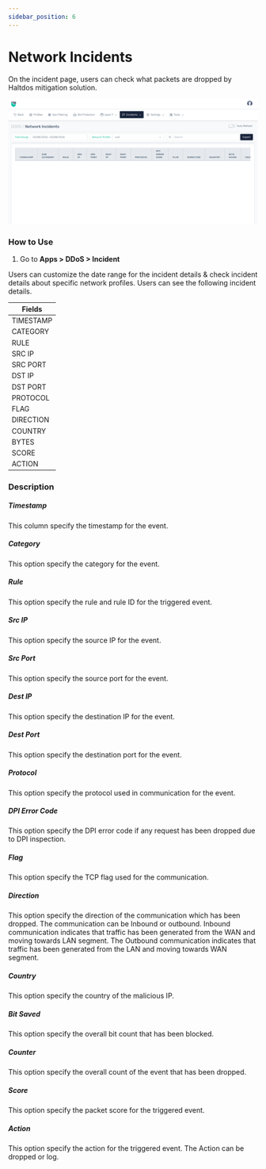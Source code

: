 ```yaml
---
sidebar_position: 6
---
```


# Network Incidents


On the incident page, users can check what packets are dropped by Haltdos mitigation solution.

![incidents](/img/ddos/v8/ddos_network_incidents.png)

### How to Use

1. Go to **Apps > DDoS > Incident**

Users can customize the date range for the incident details & check incident details about specific network profiles. Users can see the following incident details.  

| Fields     |
|------------|
| TIMESTAMP  |
| CATEGORY   |
| RULE       |
| SRC IP     |
| SRC PORT   |
| DST IP     |
| DST PORT   |
| PROTOCOL   |
| FLAG       |
| DIRECTION  |
| COUNTRY    |
| BYTES      |
| SCORE      |
| ACTION     |

### Description

##### **Timestamp**
This column specify the timestamp for the event.

##### **Category**
This option specify the category for the event.

##### **Rule**
This option specify the rule and rule ID for the triggered event.

##### **Src IP**
This option specify the source IP for the event.

##### **Src Port**
This option specify the source port for the event.

##### **Dest IP**
This option specify the destination IP for the event.

##### **Dest Port**
This option specify the destination port for the event.

##### **Protocol**
This option specify the protocol used in communication for the event.

##### **DPI Error Code**
This option specify the DPI error code if any request has been dropped due to DPI inspection.

##### **Flag**
This option specify the TCP flag used for the communication.

##### **Direction**
This option specify the direction of the communication which has been dropped. The communication can be Inbound or outbound. Inbound communication indicates that traffic has been generated from the WAN and moving towards LAN segment. The Outbound communication indicates that traffic has been generated from the LAN and moving towards WAN segment.

##### **Country**
This option specify the country of the malicious IP.

##### **Bit Saved**
This option specify the overall bit count that has been blocked.

##### **Counter**
This option specify the overall count of the event that has been dropped.

##### **Score**
This option specify the packet score for the triggered event.

##### **Action**
This option specify the action for the triggered event. The Action can be dropped or log.
